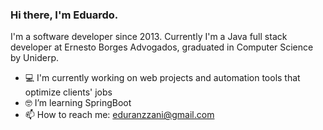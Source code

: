 ### Hi there, I'm Eduardo.

I'm a software developer since 2013. Currently I'm a Java full stack developer at Ernesto Borges Advogados, graduated in Computer Science by Uniderp.

- 💻 I'm currently working on web projects and automation tools that optimize clients' jobs 
- 🤓 I’m learning SpringBoot
- 📫 How to reach me: eduranzzani@gmail.com
